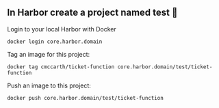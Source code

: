 


## In Harbor create a project named test 🔧


Login to your local Harbor with Docker
```
docker login core.harbor.domain
```


Tag an image for this project:
```
docker tag cmccarth/ticket-function core.harbor.domain/test/ticket-function
```


Push an image to this project:
```
docker push core.harbor.domain/test/ticket-function
```

